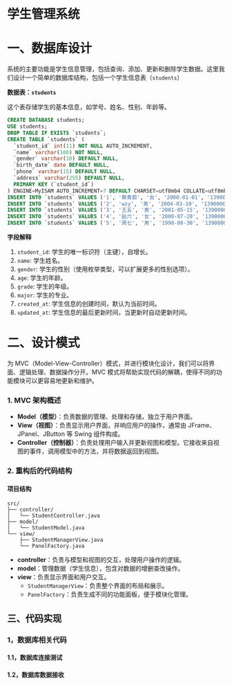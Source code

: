 # 学生管理系统

# 一、数据库设计

系统的主要功能是学生信息管理，包括查询、添加、更新和删除学生数据。这里我们设计一个简单的数据库结构，包括一个学生信息表（`students`）

**数据表：`students`**

这个表存储学生的基本信息，如学号、姓名、性别、年龄等。

```sql
CREATE DATABASE students;
USE students;
DROP TABLE IF EXISTS `students`;
CREATE TABLE `students` (
  `student_id` int(11) NOT NULL AUTO_INCREMENT,
  `name` varchar(100) NOT NULL,
  `gender` varchar(10) DEFAULT NULL,
  `birth_date` date DEFAULT NULL,
  `phone` varchar(15) DEFAULT NULL,
  `address` varchar(255) DEFAULT NULL,
  PRIMARY KEY (`student_id`)
) ENGINE=MyISAM AUTO_INCREMENT=7 DEFAULT CHARSET=utf8mb4 COLLATE=utf8mb4_0900_ai_ci;
INSERT INTO `students` VALUES ('1', '蔡青茹', '女', '2000-01-01', '13900000001', '北京市海淀区');
INSERT INTO `students` VALUES ('2', 'wzy', '男', '2004-03-10', '13900000002', '上海市浦东新区');
INSERT INTO `students` VALUES ('3', '王五', '男', '2001-05-15', '13900000003', '广州市天河区');
INSERT INTO `students` VALUES ('4', '赵六', '女', '2000-07-20', '13900000004', '深圳市南山区');
INSERT INTO `students` VALUES ('5', '周七', '男', '1998-08-30', '13900000005', '重庆市渝中区');
```

**字段解释**

1. `student_id`: 学生的唯一标识符（主键），自增长。
2. `name`: 学生姓名。
3. `gender`: 学生的性别（使用枚举类型，可以扩展更多的性别选项）。
4. `age`: 学生的年龄。
5. `grade`: 学生的年级。
6. `major`: 学生的专业。
7. `created_at`: 学生信息的创建时间，默认为当前时间。
8. `updated_at`: 学生信息的最后更新时间，当更新时自动更新时间。

# 二、设计模式

为 MVC（Model-View-Controller）模式，并进行模块化设计，我们可以将界面、逻辑处理、数据操作分开。MVC 模式将帮助实现代码的解耦，使得不同的功能模块可以更容易地更新和维护。

### 1. **MVC 架构概述**

- **Model（模型）**：负责数据的管理、处理和存储，独立于用户界面。
- **View（视图）**：负责显示用户界面，并响应用户的操作，通常由 JFrame、JPanel、JButton 等 Swing 组件构成。
- **Controller（控制器）**：负责处理用户输入并更新视图和模型。它接收来自视图的事件，调用模型中的方法，并将数据返回到视图。

### 2. **重构后的代码结构**

#### 项目结构

```
src/
├── controller/
│   └── StudentController.java
├── model/
│   └── StudentModel.java
└── view/
    ├── StudentManagerView.java
    └── PanelFactory.java
```

- **controller**：负责与模型和视图的交互，处理用户操作的逻辑。
- **model**：管理数据（学生信息），包含对数据的增删查改操作。
- **view**：负责显示界面和用户交互。
  - `StudentManagerView`：负责整个界面的布局和展示。
  - `PanelFactory`：负责生成不同的功能面板，便于模块化管理。

## 三、代码实现

### 1，数据库相关代码

#### 1.1，数据库连接测试



#### 1.2，数据库数据接收



